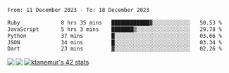 <!--START_SECTION:waka-->

```txt
From: 11 December 2023 - To: 18 December 2023

Ruby             8 hrs 35 mins   ████████████▓░░░░░░░░░░░░   50.53 %
JavaScript       5 hrs 3 mins    ███████▒░░░░░░░░░░░░░░░░░   29.78 %
Python           37 mins         █░░░░░░░░░░░░░░░░░░░░░░░░   03.66 %
JSON             34 mins         █░░░░░░░░░░░░░░░░░░░░░░░░   03.34 %
Dart             23 mins         ▓░░░░░░░░░░░░░░░░░░░░░░░░   02.26 %
```

<!--END_SECTION:waka-->
<a href="https://github.com/anuraghazra/github-readme-stats">
  <img align="left" src="https://github-readme-stats.vercel.app/api?username=Tanesan&count_private=true&show_icons=true" />
<img align="left" src="https://github-readme-stats.vercel.app/api/top-langs/?username=Tanesan" />
</a>

[![ktanemur's 42 stats](https://badge42.vercel.app/api/v2/cl1wslf6s002109l771rng2w8/stats?cursusId=21&coalitionId=62)](https://github.com/JaeSeoKim/badge42)
